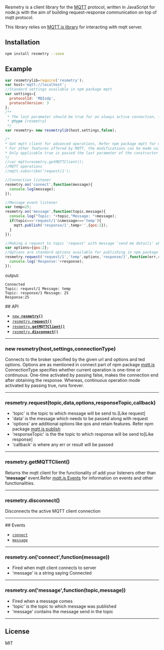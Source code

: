 Resmetry is a client library for the [MQTT](http://mqtt.org/) protocol, written
in JavaScript for node.js with the aim of building request-response communication on top of mqtt protocol.

This library relies on [MQTT.js library](https://www.npmjs.com/package/mqtt) for interacting with mqtt server.

<a name="install"></a>
## Installation

```sh
npm install resmetry --save
```

<a name="example"></a>
## Example

```js
var resmetrylib=require('resmetry');
var host='mqtt://localhost';
//Standard settings available in npm package mqtt
var settings={
  protocolId: 'MQIsdp',
  protocolVersion: 3
};
/**
 * The last parameter should be true for an always active connection, false for a one time connection
 * @type {resmetry}
 */
var resmetry= new resmetrylib(host,settings,false);

/*
* Get mqtt client for advanced operations, Refer npm package mqtt for more information
* For other features offered by MQTT, the modifications can be made using the object
* Only applicable true is passed the last parameter of the constructor
*/
//var mqtt=resmetry.getMQTTClient();
//MQTT operations
//mqtt.subscribe('request/1');

//Connection listener
resmetry.on('connect',function(message){
  console.log(message);
});

//Message event listener
var temp=25;
resmetry.on('message',function(topic,message){
  console.log("Topic: "+topic,"Message: "+message);
  if(topic==='request/1'&&message==='temp'){
    mqtt.publish('response/1',temp+'',{qos:2});
  }
});

//Making a request to topic 'request' with message 'send me details' whose expected result goes to topic response with options
var options={qos:2};
//Options are standard options available for publishing in npm package mqtt
resmetry.request('request/1','temp',options,'response/1',function(err,response){
  console.log('Response:'+response);
});


```

output:
```
Connected
Topic: request/1 Message: temp
Topic: response/1 Message: 25
Response:25

```


<a name="api"></a>
## API

  * <a href="#constructor"><code>new<b> resmetry()</b></code></a>
  * <a href="#request"><code>resmetry.<b>request()</b></code></a>
  * <a href="#getMQTTClient"><code>resmetry.<b>getMQTTClient()</b></code></a>
  * <a href="#disconnect"><code>resmetry.<b>disconnect()</b></code></a>


-------------------------------------------------------
<a name="constructor"></a>
### new resmetry(host,settings,connectionType)

Connects to the broker specified by the given url and options and
ted options. Options are as mentioned in connect part of npm package [mqtt.js](https://www.npmjs.com/package/mqtt#connect)
ConnectionType specifies whether current operation is one-time or continuous. One-time activated by passing false, makes the connection end after obtaining the response.
Whereas, continuous operation mode activated by passing true, runs forever.

-------------------------------------------------------
<a name="request"></a>
### resmetry.request(topic,data,options,responseTopic,callback)

* 'topic' is the topic to which message will be send to.[Like request]
* 'data' is the message which needs to be passed along with request
* 'options' are additional options like qos and retain features. Refer npm package [mqtt.js publish](https://www.npmjs.com/package/mqtt#publish)
* 'responseTopic' is the the topic to which response will be send to[Like response]
* 'callback' is where any err or result will be passed

-------------------------------------------------------
<a name="getMQTTClient"></a>
### resmetry.getMQTTClient()

Returns the mqtt client for the functionality of add your listeners other than <b>'message'</b> event.Refer [mqtt.js Events](https://www.npmjs.com/package/mqtt#connect) for information on events and other functionalities.

-------------------------------------------------------
<a name="disconnect"></a>
### resmetry.disconnect()

Disconnects the active MQTT client connection

-------------------------------------------------------
<a name="events"></a>
## Events

  * <a href="#connect"><code>connect</code></a>
  * <a href="#message"><code>message</code></a>
  -------------------------------------------------------
  <a name="connect"></a>
  ### resmetry.on('connect',function(message))

  * Fired when mqtt client connects to server
  * 'message' is a string saying Connected

  -------------------------------------------------------
  <a name="message"></a>
  ### resmetry.on('message',function(topic,message))

  * Fired when a message comes
  * 'topic' is the topic to which message was published
  * 'message' contains the message send in the topic

  -------------------------------------------------------
<a name="license"></a>
## License

MIT
